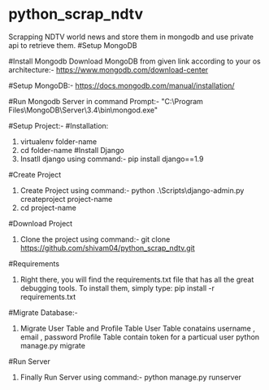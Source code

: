 # python_scrap_ndtv
Scrapping NDTV world news and store them in mongodb and use private api to retrieve them.
#Setup MongoDB

#Install Mongodb
Download MongoDB from given link according to your os architecture:-
https://www.mongodb.com/download-center

#Setup MongoDB:-
https://docs.mongodb.com/manual/installation/

#Run Mongodb Server in command Prompt:-
"C:\Program Files\MongoDB\Server\3.4\bin\mongod.exe"

#Setup Project:-
#Installation:
1. virtualenv folder-name
2. cd folder-name
#Install Django
1. Insatll django using command:-
pip install django==1.9

#Create Project
1. Create Project using command:-
python .\Scripts\django-admin.py createproject project-name
2. cd project-name

#Download Project
1. Clone the project using command:-
git clone https://github.com/shivam04/python_scrap_ndtv.git

#Requirements
1. Right there, you will find the requirements.txt file that has all the great debugging tools. To install them, simply type:
pip install -r requirements.txt

#Migrate Database:-
1. Migrate User Table and Profile Table 
User Table conatains username , email , password
Profile Table contain token for a particual user
python manage.py migrate

#Run Server
1. Finally Run Server using command:-
python manage.py runserver
